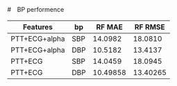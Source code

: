 #　BP performence

| Features      | bp  | RF MAE   | RF RMSE  |
| ------------- | --- | -------- | -------- |
| PTT+ECG+alpha | SBP | 14.0982  | 18.0810  |
| PTT+ECG+alpha | DBP | 10.5182  | 13.4137  |
| PTT+ECG       | SBP | 14.0459  | 18.0945  |
| PTT+ECG       | DBP | 10.49858 | 13.40265 |
